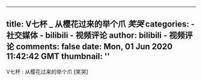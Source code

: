 
---
title: V七杯 _ 从樱花过来的举个爪
_笑哭_
categories: 
    - 社交媒体
    - bilibili - 视频评论
author: bilibili - 视频评论
comments: false
date: Mon, 01 Jun 2020 11:42:42 GMT
thumbnail: ''
---

<div>   
V七杯 : 从樱花过来的举个爪
[笑哭]  
</div>
            